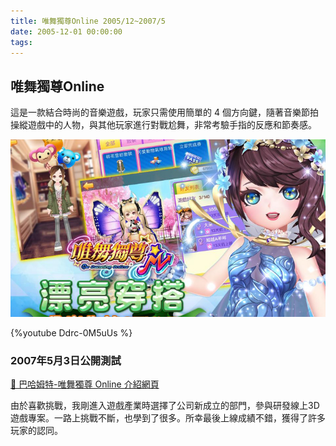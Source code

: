```yaml
---
title: 唯舞獨尊Online 2005/12~2007/5
date: 2005-12-01 00:00:00
tags:
---
```


## 唯舞獨尊Online
這是一款結合時尚的音樂遊戲，玩家只需使用簡單的 4 個方向鍵，隨著音樂節拍操縱遊戲中的人物，與其他玩家進行對戰尬舞，非常考驗手指的反應和節奏感。

![唯舞獨尊Online](../images/we_online.jpeg)

{%youtube Ddrc-0M5uUs %}

### 2007年5月3日公開測試

[🔗 巴哈姆特-唯舞獨尊 Online 介紹網頁](https://acg.gamer.com.tw/acgDetail.php?s=10967)

由於喜歡挑戰，我剛進入遊戲產業時選擇了公司新成立的部門，參與研發線上3D遊戲專案。一路上挑戰不斷，也學到了很多。所幸最後上線成績不錯，獲得了許多玩家的認同。
